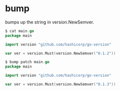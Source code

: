 # bump

bumps up the string in version.NewSemver.

``` go
$ cat main.go
package main

import version "github.com/hashicorp/go-version"

var ver = version.Must(version.NewSemver("0.1.2"))

$ bump patch main.go
package main

import version "github.com/hashicorp/go-version"

var ver = version.Must(version.NewSemver("0.1.3"))
```
